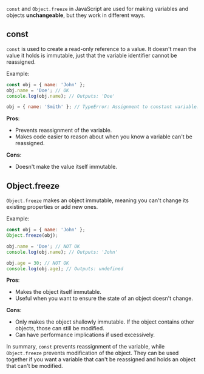 `const` and `Object.freeze` in JavaScript are used for making variables and objects __unchangeable__, but they work in different ways.

## const

`const` is used to create a read-only reference to a value. It doesn't mean the value it holds is immutable, just that the variable identifier cannot be reassigned.

Example:

```javascript
const obj = { name: 'John' };
obj.name = 'Doe'; // OK
console.log(obj.name); // Outputs: 'Doe'

obj = { name: 'Smith' }; // TypeError: Assignment to constant variable.
```

**Pros**:

- Prevents reassignment of the variable.
- Makes code easier to reason about when you know a variable can't be reassigned.

**Cons**:

- Doesn't make the value itself immutable.

## Object.freeze

`Object.freeze` makes an object immutable, meaning you can't change its existing properties or add new ones.

Example:

```javascript
const obj = { name: 'John' };
Object.freeze(obj);

obj.name = 'Doe'; // NOT OK
console.log(obj.name); // Outputs: 'John'

obj.age = 30; // NOT OK
console.log(obj.age); // Outputs: undefined
```

**Pros**:

- Makes the object itself immutable.
- Useful when you want to ensure the state of an object doesn't change.

**Cons**:

- Only makes the object shallowly immutable. If the object contains other objects, those can still be modified.
- Can have performance implications if used excessively.

In summary, `const` prevents reassignment of the variable, while `Object.freeze` prevents modification of the object. They can be used together if you want a variable that can't be reassigned and holds an object that can't be modified.